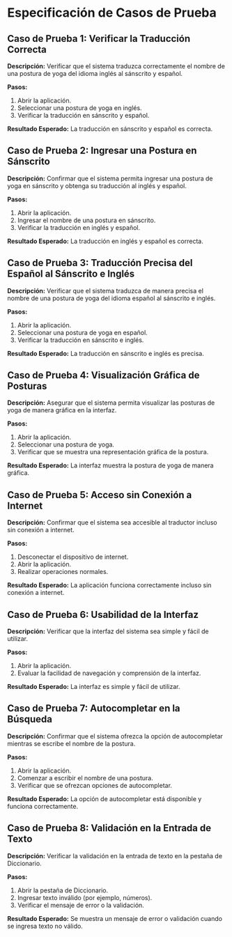 # Especificación de Casos de Prueba

## Caso de Prueba 1: Verificar la Traducción Correcta

**Descripción:**
Verificar que el sistema traduzca correctamente el nombre de una postura de yoga del idioma inglés al sánscrito y español.

**Pasos:**
1. Abrir la aplicación.
2. Seleccionar una postura de yoga en inglés.
3. Verificar la traducción en sánscrito y español.

**Resultado Esperado:**
La traducción en sánscrito y español es correcta.

## Caso de Prueba 2: Ingresar una Postura en Sánscrito

**Descripción:**
Confirmar que el sistema permita ingresar una postura de yoga en sánscrito y obtenga su traducción al inglés y español.

**Pasos:**
1. Abrir la aplicación.
2. Ingresar el nombre de una postura en sánscrito.
3. Verificar la traducción en inglés y español.

**Resultado Esperado:**
La traducción en inglés y español es correcta.

## Caso de Prueba 3: Traducción Precisa del Español al Sánscrito e Inglés

**Descripción:**
Verificar que el sistema traduzca de manera precisa el nombre de una postura de yoga del idioma español al sánscrito e inglés.

**Pasos:**
1. Abrir la aplicación.
2. Seleccionar una postura de yoga en español.
3. Verificar la traducción en sánscrito e inglés.

**Resultado Esperado:**
La traducción en sánscrito e inglés es precisa.

## Caso de Prueba 4: Visualización Gráfica de Posturas

**Descripción:**
Asegurar que el sistema permita visualizar las posturas de yoga de manera gráfica en la interfaz.

**Pasos:**
1. Abrir la aplicación.
2. Seleccionar una postura de yoga.
3. Verificar que se muestra una representación gráfica de la postura.

**Resultado Esperado:**
La interfaz muestra la postura de yoga de manera gráfica.

## Caso de Prueba 5: Acceso sin Conexión a Internet

**Descripción:**
Confirmar que el sistema sea accesible al traductor incluso sin conexión a internet.

**Pasos:**
1. Desconectar el dispositivo de internet.
2. Abrir la aplicación.
3. Realizar operaciones normales.

**Resultado Esperado:**
La aplicación funciona correctamente incluso sin conexión a internet.

## Caso de Prueba 6: Usabilidad de la Interfaz

**Descripción:**
Verificar que la interfaz del sistema sea simple y fácil de utilizar.

**Pasos:**
1. Abrir la aplicación.
2. Evaluar la facilidad de navegación y comprensión de la interfaz.

**Resultado Esperado:**
La interfaz es simple y fácil de utilizar.

## Caso de Prueba 7: Autocompletar en la Búsqueda

**Descripción:**
Confirmar que el sistema ofrezca la opción de autocompletar mientras se escribe el nombre de la postura.

**Pasos:**
1. Abrir la aplicación.
2. Comenzar a escribir el nombre de una postura.
3. Verificar que se ofrezcan opciones de autocompletar.

**Resultado Esperado:**
La opción de autocompletar está disponible y funciona correctamente.

## Caso de Prueba 8: Validación en la Entrada de Texto

**Descripción:**
Verificar la validación en la entrada de texto en la pestaña de Diccionario.

**Pasos:**
1. Abrir la pestaña de Diccionario.
2. Ingresar texto inválido (por ejemplo, números).
3. Verificar el mensaje de error o la validación.

**Resultado Esperado:**
Se muestra un mensaje de error o validación cuando se ingresa texto no válido.